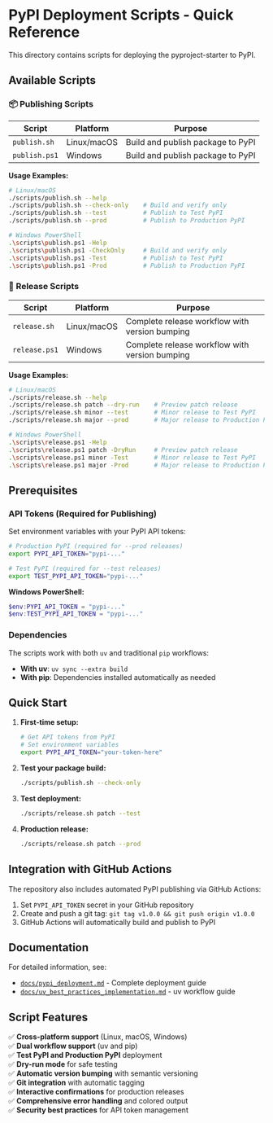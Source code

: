 # PyPI Deployment Scripts - Quick Reference

This directory contains scripts for deploying the pyproject-starter to PyPI.

## Available Scripts

### 📦 Publishing Scripts

| Script | Platform | Purpose |
|--------|----------|---------|
| `publish.sh` | Linux/macOS | Build and publish package to PyPI |
| `publish.ps1` | Windows | Build and publish package to PyPI |

**Usage Examples:**
```bash
# Linux/macOS
./scripts/publish.sh --help
./scripts/publish.sh --check-only    # Build and verify only
./scripts/publish.sh --test          # Publish to Test PyPI
./scripts/publish.sh --prod          # Publish to Production PyPI

# Windows PowerShell
.\scripts\publish.ps1 -Help
.\scripts\publish.ps1 -CheckOnly     # Build and verify only
.\scripts\publish.ps1 -Test          # Publish to Test PyPI
.\scripts\publish.ps1 -Prod          # Publish to Production PyPI
```

### 🚀 Release Scripts

| Script | Platform | Purpose |
|--------|----------|---------|
| `release.sh` | Linux/macOS | Complete release workflow with version bumping |
| `release.ps1` | Windows | Complete release workflow with version bumping |

**Usage Examples:**
```bash
# Linux/macOS
./scripts/release.sh --help
./scripts/release.sh patch --dry-run    # Preview patch release
./scripts/release.sh minor --test       # Minor release to Test PyPI
./scripts/release.sh major --prod       # Major release to Production PyPI

# Windows PowerShell
.\scripts\release.ps1 -Help
.\scripts\release.ps1 patch -DryRun     # Preview patch release
.\scripts\release.ps1 minor -Test       # Minor release to Test PyPI
.\scripts\release.ps1 major -Prod       # Major release to Production PyPI
```

## Prerequisites

### API Tokens (Required for Publishing)

Set environment variables with your PyPI API tokens:

```bash
# Production PyPI (required for --prod releases)
export PYPI_API_TOKEN="pypi-..."

# Test PyPI (required for --test releases)
export TEST_PYPI_API_TOKEN="pypi-..."
```

**Windows PowerShell:**
```powershell
$env:PYPI_API_TOKEN = "pypi-..."
$env:TEST_PYPI_API_TOKEN = "pypi-..."
```

### Dependencies

The scripts work with both `uv` and traditional `pip` workflows:

- **With uv**: `uv sync --extra build`
- **With pip**: Dependencies installed automatically as needed

## Quick Start

1. **First-time setup:**
   ```bash
   # Get API tokens from PyPI
   # Set environment variables
   export PYPI_API_TOKEN="your-token-here"
   ```

2. **Test your package build:**
   ```bash
   ./scripts/publish.sh --check-only
   ```

3. **Test deployment:**
   ```bash
   ./scripts/release.sh patch --test
   ```

4. **Production release:**
   ```bash
   ./scripts/release.sh patch --prod
   ```

## Integration with GitHub Actions

The repository also includes automated PyPI publishing via GitHub Actions:

1. Set `PYPI_API_TOKEN` secret in your GitHub repository
2. Create and push a git tag: `git tag v1.0.0 && git push origin v1.0.0`
3. GitHub Actions will automatically build and publish to PyPI

## Documentation

For detailed information, see:
- [`docs/pypi_deployment.md`](../docs/pypi_deployment.md) - Complete deployment guide
- [`docs/uv_best_practices_implementation.md`](../docs/uv_best_practices_implementation.md) - uv workflow guide

## Script Features

✅ **Cross-platform support** (Linux, macOS, Windows)  
✅ **Dual workflow support** (uv and pip)  
✅ **Test PyPI and Production PyPI** deployment  
✅ **Dry-run mode** for safe testing  
✅ **Automatic version bumping** with semantic versioning  
✅ **Git integration** with automatic tagging  
✅ **Interactive confirmations** for production releases  
✅ **Comprehensive error handling** and colored output  
✅ **Security best practices** for API token management